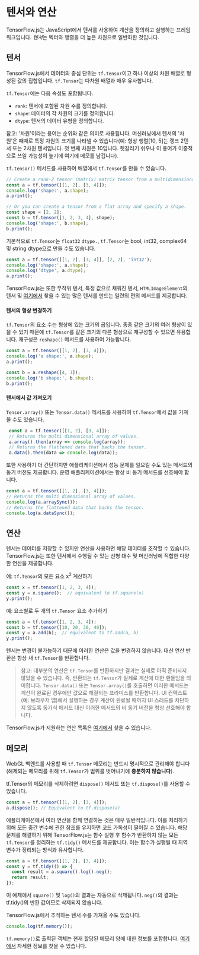 # 텐서와 연산

TensorFlow.js는 JavaScript에서 텐서를 사용하여 계산을 정의하고 실행하는 프레임워크입니다. *텐서*는 벡터와 행렬을 더 높은 차원으로 일반화한 것입니다.

## 텐서

TensorFlow.js에서 데이터의 중심 단위는 `tf.Tensor`이고 하나 이상의 차원 배열로 형성된 값의 집합입니다. `tf.Tensor`는 다차원 배열과 매우 유사합니다.

`tf.Tensor`에는 다음 속성도 포함됩니다.

- `rank`: 텐서에 포함된 차원 수를 정의합니다.
- `shape`: 데이터의 각 차원의 크기를 정의합니다.
- `dtype`: 텐서의 데이터 유형을 정의합니다.

참고: '차원'이라는 용어는 순위와 같은 의미로 사용됩니다. 머신러닝에서 텐서의 '차원'은 때때로 특정 차원의 크기를 나타낼 수 있습니다(예: 형상 행렬[10, 5]는 랭크 2텐서 또는 2차원 텐서입니다. 첫 번째 차원은 10입니다. 헷갈리기 쉬우나 이 용어가 이중적으로 쓰일 가능성이 높기에 여기에 메모를 남깁니다).

`tf.tensor()` 메서드를 사용하여 배열에서 `tf.Tensor`를 만들 수 있습니다.

```js
// Create a rank-2 tensor (matrix) matrix tensor from a multidimensional array.
const a = tf.tensor([[1, 2], [3, 4]]);
console.log('shape:', a.shape);
a.print();

// Or you can create a tensor from a flat array and specify a shape.
const shape = [2, 2];
const b = tf.tensor([1, 2, 3, 4], shape);
console.log('shape:', b.shape);
b.print();
```

기본적으로 `tf.Tensor`는 `float32` `dtype.`, `tf.Tensor`는 bool, int32, complex64 및 string dtype으로 만들 수도 있습니다.

```js
const a = tf.tensor([[1, 2], [3, 4]], [2, 2], 'int32');
console.log('shape:', a.shape);
console.log('dtype', a.dtype);
a.print();
```

TensorFlow.js는 또한 무작위 텐서, 특정 값으로 채워진 텐서, `HTMLImageElement`의 텐서 및 [여기에서](https://js.tensorflow.org/api/latest/#Tensors-Creation) 찾을 수 있는 많은 텐서를 만드는 일련의 편의 메서드를 제공합니다.

#### 텐서의 형상 변경하기

`tf.Tensor`의 요소 수는 형상에 있는 크기의 곱입니다. 종종 같은 크기의 여러 형상이 있을 수 있기 때문에 `tf.Tensor`를 같은 크기의 다른 형상으로 재구성할 수 있으면 유용합니다. 재구성은 `reshape()` 메서드를 사용하여 가능합니다.

```js
const a = tf.tensor([[1, 2], [3, 4]]);
console.log('a shape:', a.shape);
a.print();

const b = a.reshape([4, 1]);
console.log('b shape:', b.shape);
b.print();
```

#### 텐서에서 값 가져오기

`Tensor.array()` 또는 `Tensor.data()` 메서드를 사용하여 `tf.Tensor`에서 값을 가져올 수도 있습니다.

```js
 const a = tf.tensor([[1, 2], [3, 4]]);
 // Returns the multi dimensional array of values.
 a.array().then(array => console.log(array));
 // Returns the flattened data that backs the tensor.
 a.data().then(data => console.log(data));
```

또한 사용하기 더 간단하지만 애플리케이션에서 성능 문제를 일으킬 수도 있는 메서드의 동기 버전도 제공합니다. 운영 애플리케이션에서는 항상 비 동기 메서드를 선호해야 합니다.

```js
const a = tf.tensor([[1, 2], [3, 4]]);
// Returns the multi dimensional array of values.
console.log(a.arraySync());
// Returns the flattened data that backs the tensor.
console.log(a.dataSync());
```

## 연산

텐서는 데이터를 저장할 수 있지만 연산을 사용하면 해당 데이터를 조작할 수 있습니다. TensorFlow.js는 또한 텐서에서 수행될 수 있는 선형 대수 및 머신러닝에 적합한 다양한 연산을 제공합니다.

예: `tf.Tensor`의 모든 요소 x<sup>2</sup> 계산하기

```js
const x = tf.tensor([1, 2, 3, 4]);
const y = x.square();  // equivalent to tf.square(x)
y.print();
```

예: 요소별로 두 개의 `tf.Tensor` 요소 추가하기

```js
const a = tf.tensor([1, 2, 3, 4]);
const b = tf.tensor([10, 20, 30, 40]);
const y = a.add(b);  // equivalent to tf.add(a, b)
y.print();
```

텐서는 변경이 불가능하기 때문에 이러한 연산은 값을 변경하지 않습니다. 대신 연산 반환은 항상 새 `tf.Tensor`를 반환합니다.

> 참고: 대부분의 연산은 `tf.Tensor`를 반환하지만 결과는 실제로 아직 준비되지 않았을 수 있습니다. 즉, 반환되는 `tf.Tensor`가 실제로 계산에 대한 핸들임을 의미합니다. `Tensor.data()` 또는 `Tensor.array()`를 호출하면 이러한 메서드는 계산이 완료된 경우에만 값으로 해결되는 프라미스를 반환합니다. UI 컨텍스트(예: 브라우저 앱)에서 실행하는 경우 계산이 완료될 때까지 UI 스레드를 차단하지 않도록 동기식 메서드 대신 이러한 메서드의 비 동기 버전을 항상 선호해야 합니다.

TensorFlow.js가 지원하는 연산 목록은 [여기에서](https://js.tensorflow.org/api/latest/#Operations) 찾을 수 있습니다.

## 메모리

WebGL 백엔드를 사용할 때 `tf.Tensor` 메모리는 반드시 명시적으로 관리해야 합니다(해제되는 메모리를 위해 `tf.Tensor`가 범위를 벗어나기에 **충분하지 않습니다**).

tf.Tensor의 메모리를 삭제하려면 `dispose()` 메서드 또는 `tf.dispose()`를 사용할 수 있습니다.

```js
const a = tf.tensor([[1, 2], [3, 4]]);
a.dispose(); // Equivalent to tf.dispose(a)
```

애플리케이션에서 여러 연산을 함께 연결하는 것은 매우 일반적입니다. 이를 처리하기 위해 모든 중간 변수에 관한 참조를 유지하면 코드 가독성이 떨어질 수 있습니다. 해당 문제를 해결하기 위해 TensorFlow.js는 함수 실행 후 함수가 반환하지 않는 모든 `tf.Tensor`를 정리하는 `tf.tidy()` 메서드를 제공합니다. 이는 함수가 실행될 때 지역 변수가 정리되는 방식과 유사합니다.

```js
const a = tf.tensor([[1, 2], [3, 4]]);
const y = tf.tidy(() => {
  const result = a.square().log().neg();
  return result;
});
```

이 예제에서 `square()` 및 `log()`의 결과는 자동으로 삭제됩니다. `neg()`의 결과는 tf.tidy()의 반환 값이므로 삭제되지 않습니다.

TensorFlow.js에서 추적하는 텐서 수를 가져올 수도 있습니다.

```js
console.log(tf.memory());
```

`tf.memory()`로 출력된 객체는 현재 할당된 메모리 양에 대한 정보를 포함합니다. [여기에서](https://js.tensorflow.org/api/latest/#memory) 자세한 정보를 찾을 수 있습니다.

